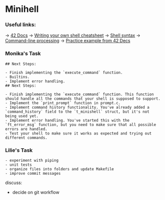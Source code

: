# Minihell

### Useful links:
-> <a href="https://harm-smits.github.io/42docs/projects/minishell" target="_blank">42 Docs</a>
-> <a href="https://www.cs.purdue.edu/homes/grr/SystemsProgrammingBook/Book/Chapter5-WritingYourOwnShell.pdf" targrt="_blank">Writing your own shell cheatsheet</a>
-> <a href="https://pubs.opengroup.org/onlinepubs/009695399/utilities/xcu_chap02.html" target="_blank">Shell syntax</a>
-> <a href="https://www.linux.org/threads/bash-03-–-command-line-processing.38676/" target="_blank">Command-line processing</a>
-> <a href="https://github.com/Swoorup/mysh" target="_blank">Practice example from 42 Decs</a>

### Monika's Task
    ## Next Steps:

    - Finish implementing the `execute_command` function.
    - Builtins.
    - Implement error handling.
    ## Next Steps:

    - Finish implementing the `execute_command` function. This function should handle all the commands that your shell is supposed to support.
    - Implement the `print_prompt` function in prompt.c.
    - Implement command history functionality. You've already added a `command_history` field to the `t_minishell` struct, but it's not being used yet.
    - Implement error handling. You've started this with the `ft_error_msg` function, but you need to make sure that all possible errors are handled.
    - Test your shell to make sure it works as expected and trying out different commands.


### Lilie's Task
    - experiment with piping
    - unit tests
    - organize files into folders and update Makefile
    - improve commit messages

discuss:
- decide on git workflow
